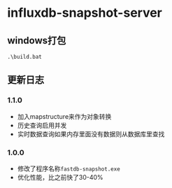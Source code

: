# influxdb-snapshot-server

## windows打包

```shell
.\build.bat
```

## 更新日志

### 1.1.0

- 加入mapstructure来作为对象转换
- 历史查询启用并发
- 实时数据查询如果内存里面没有数据则从数据库里查找


### 1.0.0

- 修改了程序名称`fastdb-snapshot.exe`
- 优化性能，比之前快了30-40%

